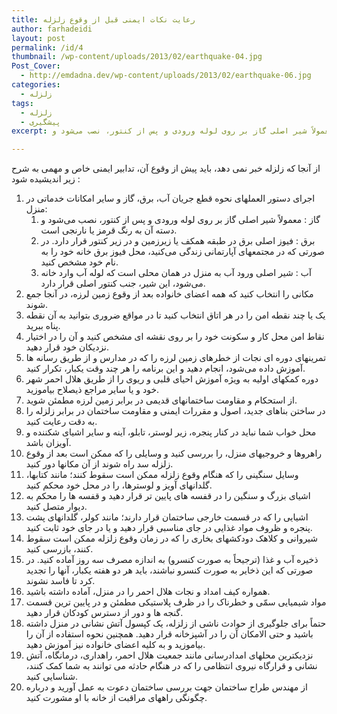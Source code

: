 ```yaml
---
title: رعایت نکات ایمنی قبل از وقوع زلزله
author: farhadeidi
layout: post
permalink: /id/4
thumbnail: /wp-content/uploads/2013/02/earthquake-04.jpg
Post_Cover:
  - http://emdadna.dev/wp-content/uploads/2013/02/earthquake-06.jpg
categories:
  - زلزله
tags:
  - زلزله
  - پیشگیری
excerpt: از آنجا که زلزله خبر نمی دهد، باید پیش از وقوع آن، تدابیر ایمنی خاص و مهمی به شرح زیر اندیشیده شود. اجرای دستور العملهای نحوه قطع جریان آب، برق، گاز و سایر امکانات خدماتی در منزل. گاز . معمولاً شیر اصلی گاز بر روی لوله ورودی و پس از کنتور، نصب می‌شود و

---
```

از آنجا که زلزله خبر نمی دهد، باید پیش از وقوع آن، تدابیر ایمنی خاص و مهمی به شرح زیر اندیشیده شود :

  1. اجرای دستور العملهای نحوه قطع جریان آب، برق، گاز و سایر امکانات خدماتی در منزل:
      1. گاز : معمولاً شیر اصلی گاز بر روی لوله ورودی و پس از کنتور، نصب می‌شود و دسته آن به رنگ قرمز یا نارنجی است.
      2. برق : فیوز اصلی برق در طبقه همکف یا زیرزمین و در زیر کنتور قرار دارد. در صورتی که در مجتمعهای آپارتمانی زندگی می‌کنید، محل فیوز برق خانه خود را به نام خود مشخص کنید.
      3. آب : شیر اصلی ورود آب به منزل در همان محلی است که لوله آب وارد خانه می‌شود، این شیر، جنب کنتور اصلی قرار دارد.
  2. مکانی را انتخاب کنید که همه اعضای خانواده بعد از وقوع زمین لرزه، در آنجا جمع شوند.
  3. یک یا چند نقطه امن را در هر اتاق انتخاب کنید تا در مواقع ضروری بتوانید به آن نقطه پناه ببرید.
  4. نقاط امن محل کار و سکونت خود را بر روی نقشه ای مشخص کنید و آن را در اختیار نزدیکان خود قرار دهید.
  5. تمرینهای دوره ای نجات از خطرهای زمین لرزه را که در مدارس و از طریق رسانه ها آموزش داده می‌شود، انجام دهید و این برنامه را هر چند وقت یکبار، تکرار کنید.
  6. دوره کمکهای اولیه به ویژه آموزش احیای قلبی و ریوی را از طریق هلال احمر شهر خود و یا سایر مراجع ذیصلاح بیاموزید.
  7. از استحکام و مقاومت ساختمانهای قدیمی در برابر زمین لرزه مطمئن شوید.
  8. در ساختن بناهای جدید، اصول و مقررات ایمنی و مقاومت ساختمان در برابر زلزله را به دقت رعایت کنید.
  9. محل خواب شما نباید در کنار پنجره، زیر لوستر، تابلو، آینه و سایر اشیای شکننده و آویزان باشد.
 10. راهروها و خروجیهای منزل، را بررسی کنید و وسایلی را که ممکن است بعد از وقوع زلزله سد راه شوند از آن مکانها دور کنید.
 11. وسایل سنگینی را که هنگام وقوع زلزله ممکن است سقوط کنند؛ مانند کتابها، گلدانهای آویز و لوسترها، را در محل خود محکم کنید.
 12. اشیای بزرگ و سنگین را در قفسه های پایین تر قرار دهید و قفسه ها را محکم به دیوار متصل کنید.
 13. اشیایی را که در قسمت خارجی ساختمان قرار دارند؛ مانند کولر، گلدانهای پشت پنجره و ظروف مواد غذایی در جای مناسبی قرار دهید و یا در جای خود ثابت کنید.
 14. شیروانی و کلاهک دودکشهای بخاری را که در زمان وقوع زلزله ممکن است سقوط کنند، بازرسی کنید.
 15. ذخیره آب و غذا (ترجیحاً به صورت کنسرو) به اندازه مصرف سه روز آماده کنید. در صورتی که این ذخایر به صورت کنسرو نباشند، باید هر دو هفته یکبار، آنها را تجدید کرد تا فاسد نشوند.
 16. همواره کیف امداد و نجات هلال احمر را در منزل، آماده داشته باشید.
 17. مواد شیمیایی سمّی و خطرناک را در ظرف پلاستیکی مطمئن و در پایین ترین قسمت گنجه ها و دور از دسترس کودکان قرار دهید.
 18. حتماً برای جلوگیری از حوادث ناشی از زلزله، یک کپسول آتش نشانی در منزل داشته باشید و حتی الامکان آن را در آشپزخانه قرار دهید. همچنین نحوه استفاده از آن را بیاموزید و به کلیه اعضای خانواده نیز آموزش دهید.
 19. نزدیکترین محلهای امدادرسانی مانند جمعیت هلال احمر، راهداری، درمانگاه، آتش نشانی و قرارگاه نیروی انتظامی را که در هنگام حادثه می توانند به شما کمک کنند، شناسایی کنید.
 20. از مهندس طراح ساختمان جهت بررسی ساختمان دعوت به عمل آورید و درباره چگونگی راههای مراقبت از خانه با او مشورت کنید.
